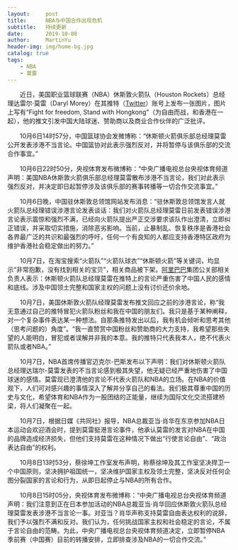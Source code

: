 ```yaml
---
layout:     post
title:      NBA与中国合作出现危机
subtitle:   持续更新
date:       2019-10-08
author:     MartinYu
header-img: img/home-bg.jpg
catalog: true
tags:
    - NBA
    - 莫雷
---
```


　　近日，美国职业篮球联赛（NBA）休斯敦火箭队（Houston Rockets）总经理达雷尔·莫雷（Daryl Morey）在其推特（[Twitter](https://www.williamlong.info/tag/Twitter.html)）账号上发布一张图片，图片上写有“Fight for freedom, Stand with Hongkong”（为自由而战，和香港在一起），他的推文引发中国大陆球迷、赞助商以及商业合作伙伴的广泛批评。

　　10月6日14时57分，中国篮球协会发微博称：“休斯顿火箭俱乐部总经理莫雷公开发表涉港不当言论。中国篮协对此表示强烈反对，并将暂停与该俱乐部的交流合作事宜。”

　　10月6日22时50分，央视体育发布微博称：“中央广播电视总台央视体育频道声明：美国NBA休斯敦火箭俱乐部总经理莫雷散布涉港不当言论，我们对此表示强烈反对，并决定即日起暂停涉及该俱乐部的赛事转播等一切合作交流事宜。”

　　10月6日晚，中国驻休斯敦总领馆网站发布消息：“驻休斯敦总领馆发言人就火箭队总经理错误涉港言论发表谈话：我们对火箭队总经理莫雷日前发表错误涉港言论表示震惊和强烈不满，已经向火箭队提出严正交涉要求该队作出澄清，立即纠正错误，并采取切实措施，消除恶劣影响。当前，止暴制乱、恢复秩序是香港社会各界最广泛的共识和最强烈的呼吁，任何一个有良知的人都应支持香港特区政府为维护香港社会稳定做出的努力。”

　　10月7日，在淘宝搜索“火箭队”“火箭队球衣”“休斯顿火箭”等关键词，均显示“非常抱歉，没有找到相关的宝贝”，相关商品被下架。[阿里巴巴](https://www.williamlong.info/tag/Alibaba.html)集团公关部相关负责人表示：休斯顿火箭队总经理莫雷在推特上的言论严重伤害了中国人民的感情和底线。涉及中国领土完整和国家主权的问题上没有讨价还价余地。

　　10月7日，美国休斯敦火箭队经理莫雷发布推文回应之前的涉港言论，称“我无意通过自己的推特冒犯火箭队粉丝和我在中国的朋友们。我只是基于某种阐释，对一个复杂事件表达某一种想法。自那条推特发出以后，我有机会倾听和思考其他（思考问题的）角度”。“我一直赞赏中国粉丝和赞助商的大力支持，我希望那些失望的人能明白，冒犯或者误解并非我的本意。我的推特只代表我本人，绝不代表火箭队或者NBA。”

　　10月7日，NBA首席传播官迈克尔-巴斯发布以下声明：我们对休斯顿火箭队总经理达瑞尔-莫雷发表的不当言论感到极其失望，他无疑已经严重地伤害了中国球迷的感情。莫雷现已澄清他的言论不代表火箭队和NBA的立场。在NBA的价值观下，人们可对感兴趣的事情深入了解并分享自己的看法。我们极其尊重中国的历史与文化，希望体育和NBA作为一股团结的正能量，继续为国际文化交流搭建桥梁，将人们凝聚在一起。

　　10月7日，根据日媒《共同社》报导，NBA总裁亚当·肖华在东京参加NBA日本运动会欢迎酒会时，提到莫雷挺港言论事件，他承认莫雷的发言对NBA在中国的品牌造成经济损失，但他们支持莫雷在这种情况下做出“行使言论自由”、“政治表达自由”的权利。

　　10月8日13时53分，蔡徐坤工作室发布声明，称蔡徐坤及其工作室坚决捍卫一个中国原则，坚决拥护祖国统一，坚决维护国家主权及领土完整，坚决反对任何企图分裂国家的言论和行为，从即日起停止与NBA的所有合作。

　　10月8日15时05分，央视体育发布微博称：“中央广播电视总台央视体育频道声明：我们注意到正在日本参加活动的NBA总裁亚当·肖华回应休斯敦火箭队总经理莫雷发表涉港不当言论一事。对亚当？肖华声称支持莫雷自由表达权利的说辞，我们予以强烈不满和反对。我们认为，任何挑战国家主权和社会稳定的言论，不属于言论自由的范畴。为此，中央广播电视总台央视体育频道决定，立即暂停NBA季前赛（中国赛）目前的转播安排，立即排查涉及NBA的一切合作交流。”